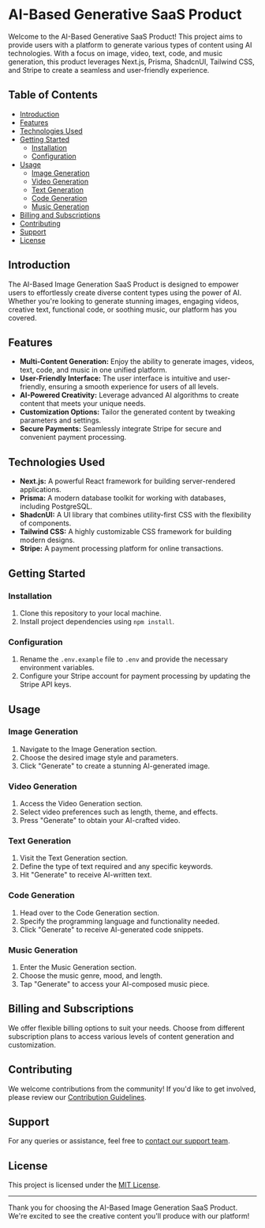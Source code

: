 # AI-Based Generative SaaS Product

Welcome to the AI-Based Generative SaaS Product! This project aims to provide users with a platform to generate various types of content using AI technologies. With a focus on image, video, text, code, and music generation, this product leverages Next.js, Prisma, ShadcnUI, Tailwind CSS, and Stripe to create a seamless and user-friendly experience.

## Table of Contents

- [Introduction](#introduction)
- [Features](#features)
- [Technologies Used](#technologies-used)
- [Getting Started](#getting-started)
  - [Installation](#installation)
  - [Configuration](#configuration)
- [Usage](#usage)
  - [Image Generation](#image-generation)
  - [Video Generation](#video-generation)
  - [Text Generation](#text-generation)
  - [Code Generation](#code-generation)
  - [Music Generation](#music-generation)
- [Billing and Subscriptions](#billing-and-subscriptions)
- [Contributing](#contributing)
- [Support](#support)
- [License](#license)

## Introduction

The AI-Based Image Generation SaaS Product is designed to empower users to effortlessly create diverse content types using the power of AI. Whether you're looking to generate stunning images, engaging videos, creative text, functional code, or soothing music, our platform has you covered.

## Features

- **Multi-Content Generation:** Enjoy the ability to generate images, videos, text, code, and music in one unified platform.
- **User-Friendly Interface:** The user interface is intuitive and user-friendly, ensuring a smooth experience for users of all levels.
- **AI-Powered Creativity:** Leverage advanced AI algorithms to create content that meets your unique needs.
- **Customization Options:** Tailor the generated content by tweaking parameters and settings.
- **Secure Payments:** Seamlessly integrate Stripe for secure and convenient payment processing.

## Technologies Used

- **Next.js:** A powerful React framework for building server-rendered applications.
- **Prisma:** A modern database toolkit for working with databases, including PostgreSQL.
- **ShadcnUI:** A UI library that combines utility-first CSS with the flexibility of components.
- **Tailwind CSS:** A highly customizable CSS framework for building modern designs.
- **Stripe:** A payment processing platform for online transactions.

## Getting Started

### Installation

1. Clone this repository to your local machine.
2. Install project dependencies using `npm install`.

### Configuration

1. Rename the `.env.example` file to `.env` and provide the necessary environment variables.
2. Configure your Stripe account for payment processing by updating the Stripe API keys.

## Usage

### Image Generation

1. Navigate to the Image Generation section.
2. Choose the desired image style and parameters.
3. Click "Generate" to create a stunning AI-generated image.

### Video Generation

1. Access the Video Generation section.
2. Select video preferences such as length, theme, and effects.
3. Press "Generate" to obtain your AI-crafted video.

### Text Generation

1. Visit the Text Generation section.
2. Define the type of text required and any specific keywords.
3. Hit "Generate" to receive AI-written text.

### Code Generation

1. Head over to the Code Generation section.
2. Specify the programming language and functionality needed.
3. Click "Generate" to receive AI-generated code snippets.

### Music Generation

1. Enter the Music Generation section.
2. Choose the music genre, mood, and length.
3. Tap "Generate" to access your AI-composed music piece.

## Billing and Subscriptions

We offer flexible billing options to suit your needs. Choose from different subscription plans to access various levels of content generation and customization.

## Contributing

We welcome contributions from the community! If you'd like to get involved, please review our [Contribution Guidelines](link_to_contribution_guidelines).

## Support

For any queries or assistance, feel free to [contact our support team](mailto:support@example.com).

## License

This project is licensed under the [MIT License](link_to_license).

---

Thank you for choosing the AI-Based Image Generation SaaS Product. We're excited to see the creative content you'll produce with our platform!
